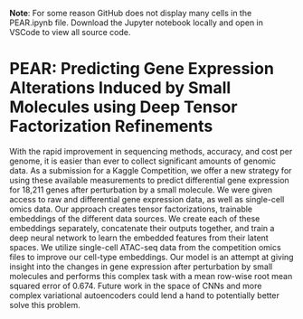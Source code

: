 **Note**: For some reason GitHub does not display many cells in the PEAR.ipynb file. Download the Jupyter notebook locally and open in VSCode to view all source code.

# PEAR: Predicting Gene Expression Alterations Induced by Small Molecules using Deep Tensor Factorization Refinements

With the rapid improvement in sequencing methods, accuracy, and cost per genome, it is easier than ever to collect significant amounts of genomic data. As a submission for a Kaggle Competition, we offer a new strategy for using these available measurements to predict differential gene expression for 18,211 genes after perturbation by a small molecule. We were given access to raw and differential gene expression data, as well as single-cell omics data. Our approach creates tensor factorizations, trainable embeddings of the different data sources. We create each of these embeddings separately, concatenate their outputs together, and train a deep neural network to learn the embedded features from their latent spaces. We utilize single-cell ATAC-seq data from the competition omics files to improve our cell-type embeddings. Our model is an attempt at giving insight into the changes in gene expression after perturbation by small molecules and performs this complex task with a mean row-wise root mean squared error of 0.674. Future work in the space of CNNs and more complex variational autoencoders could lend a hand to potentially better solve this problem.
